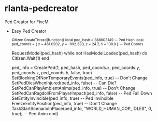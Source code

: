 # rlanta-pedcreator
Ped Creator for FiveM

- Easy Ped Creator


    <sub>Citizen.CreateThread(function()
    local ped_hash = 368603149 -- Ped Hash
    local ped_coords = { x = 461.0902, y = -992.383, z = 24.7, h = 100.0 } -- Ped Coords
 
    RequestModel(ped_hash)
    while not HasModelLoaded(ped_hash) do
        Citizen.Wait(1)
    end
  
    ped_info = CreatePed(1, ped_hash, ped_coords.x, ped_coords.y, ped_coords.z, ped_coords.h, false, true)
    SetBlockingOfNonTemporaryEvents(ped_info, true) -- Don't Change
    SetPedDiesWhenInjured(ped_info, false) -- Can Die?
    SetPedCanPlayAmbientAnims(ped_info, true) -- Don't Change
    SetPedCanRagdollFromPlayerImpact(ped_info, false) -- Ped Fall Down
    SetEntityInvincible(ped_info, true)    -- Ped Invincible
    FreezeEntityPosition(ped_info, true) -- Don't Change
  TaskStartScenarioInPlace(ped_info, "WORLD_HUMAN_COP_IDLES", 0, true); -- Ped Anim
  end)</sub>
